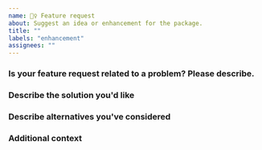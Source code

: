 ```yaml
---
name: 🙋‍♀️ Feature request
about: Suggest an idea or enhancement for the package.
title: ""
labels: "enhancement"
assignees: ""
---
```


<!-- 💙 Thanks for your time to make this package better with your feedback 💙 -->

### Is your feature request related to a problem? Please describe.

<!-- A clear and concise description of what the problem is. Ex. I'm always frustrated when [...] -->

### Describe the solution you'd like

<!-- A clear and concise description of what you want to happen. Adding some code examples would be neat! -->

### Describe alternatives you've considered

<!-- A clear and concise description of any alternative solutions or features you've considered. -->

### Additional context

<!-- Add any other context or screenshots about the feature request here. -->
